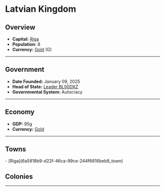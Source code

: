 <!--UNDEDITED FILE, remove this entire line if this file has been edited!-->
# <!--NAME-->Latvian Kingdom<!--NAME-->

## Overview

- **Capital:** <!--CAPITAL_LINK-->[Riga](6a5818b9-d22f-46ca-99ce-244f6616beb8_town)<!--CAPITAL_LINK-->
- **Population:** <!--POPULATION-->8<!--POPULATION-->
- **Currency:** <!--CURRENCY_LINK-->[Gold](Gold_currency)<!--CURRENCY_LINK--> (<!--CURRENCY_ABV-->G<!--CURRENCY_ABV-->)

---

## Government

- **Date Founded:** <!--FOUNDED-->January 09, 2025<!--FOUNDED-->
- **Head of State:** <!--LEADER_TITLE_LINK-->[Leader BL00DXZ](BL00DXZ_user)<!--LEADER_TITLE_LINK-->
- **Governmental System:** <!--GOVERNMENT-->Autocracy<!--GOVERNMENT-->

---

## Economy

- **GDP:** <!--GDP-->95g<!--GDP-->
- **Currency:** <!--CURRENCY_LINK-->[Gold](Gold_currency)<!--CURRENCY_LINK-->

---

## Towns

<!--TOWNS-->- [Riga](6a5818b9-d22f-46ca-99ce-244f6616beb8_town)<!--TOWNS-->

## Colonies

<!--COLONIES--><!--COLONIES-->

---